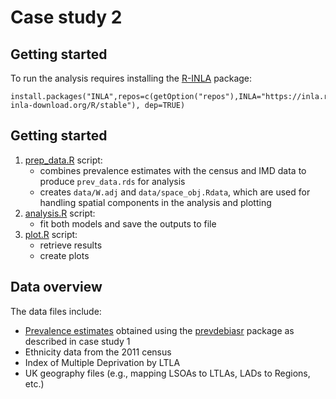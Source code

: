 # Case study 2


## Getting started

To run the analysis requires installing the [R-INLA](https://www.r-inla.org) package:

```{R}
install.packages("INLA",repos=c(getOption("repos"),INLA="https://inla.r-inla-download.org/R/stable"), dep=TRUE)
```

## Getting started

1. [prep_data.R](prep_data.R) script:
    - combines prevalence estimates with the census and IMD data to produce `prev_data.rds` for analysis
    - creates `data/W.adj` and `data/space_obj.Rdata`, which are used for handling spatial components in the analysis and plotting
2. [analysis.R](analysis.R) script:
    - fit both models and save the outputs to file
3. [plot.R](plot.R) script:
    - retrieve results 
    - create plots 


## Data overview

The data files include:
- [Prevalence estimates](data/logit_moments.csv) obtained using the [prevdebiasr](https://github.com/alan-turing-institute/prevdebiasr) package as described in case study 1
- Ethnicity data from the 2011 census
- Index of Multiple Deprivation by LTLA
- UK geography files (e.g., mapping LSOAs to LTLAs, LADs to Regions, etc.)